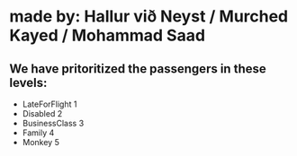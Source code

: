 <h1>made by: Hallur við Neyst / Murched Kayed / Mohammad Saad</h1>

<h2>We have pritoritized the passengers in these levels:</h2>
<ul>
  <li>LateForFlight 1</li>
  <li>Disabled 2</li>
  <li>BusinessClass 3</li>
  <li>Family 4</li>
  <li>Monkey 5</li>
</ul>
